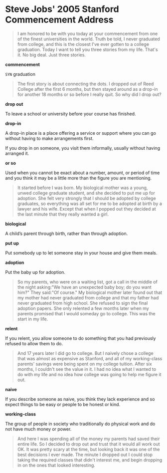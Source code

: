 # Steve Jobs' 2005 Stanford Commencement Address

> I am honored to be with you today at your commencement from one of the finest universities in the world. Truth be told, I never graduated from college, and this is the closest I've ever gotten to a college graduation. Today I want to tell you three stories from my life. That's it. No big deal. Just three stories.

**commencement**

`SYN` graduation

> The first story is about connecting the dots. I dropped out of Reed College after the first 6 months, but then stayed around as a drop-in for another 18 months or so before I really quit. So why did I drop out?

**drop out**

To leave a school or university before your course has finished.

**drop-in**

A drop-in place is a place offering a service or support where you can go without having to make arrangements first.

If you drop in on someone, you visit them informally, usually without having arranged it.

**or so**

Used when you cannot be exact about a number, amount, or period of time and you think it may be a little more than the figure you are mentioning.

> It started before I was born. My biological mother was a young, unwed college graduate student, and she decided to put me up for adoption. She felt very strongly that I should be adopted by college graduates, so everything was all set for me to be adopted at birth by a lawyer and his wife. Except that when I popped out they decided at the last minute that they really wanted a girl.

**biological**

A child’s parent through birth, rather than through adoption.

**put up**

Put somebody up to let someone stay in your house and give them meals.

**adoption**

Put the baby up for adoption.

> So my parents, who were on a waiting list, got a call in the middle of the night asking:"We have an unexpected baby boy; do you want him?" They said:"Of course." My biological mother later found out that my mother had never graduated from college and that my father had never graduated from high school. She refused to sign the final adoption papers. She only relented a few months later when my parents promised that I would someday go to college. This was the start in my life.

**relent**

If you relent, you allow someone to do something that you had previously refused to allow them to do.

> And 17 years later I did go to college. But I naively chose a college that was almost as expensive as Stanford, and all of my working-class parents' savings were being spent on my college tuition. After six months, I couldn't see the value in it. I had no idea what I wanted to do with my life and no idea how college was going to help me figure it out.

**naive**

If you describe someone as naive, you think they lack experience and so expect things to be easy or people to be honest or kind.

**working-class**

The group of people in society who traditionally do physical work and do not have much money or power.

> And here I was spending all of the money my parents had saved their entire life. So I decided to drop out and trust that it would all work out OK. It was pretty scary at the time, but looking back it was one of the best decisions I ever made. The minute I dropped out I could stop taking the required classes that didn't interest me, and begin dropping in on the ones that looked interesting.
